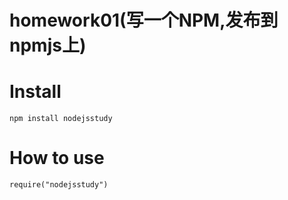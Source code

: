 homework01(写一个NPM,发布到 npmjs上)
===========

Install
===========

	npm install nodejsstudy

How to use
===========

	require("nodejsstudy")

